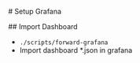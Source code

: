 # Setup Grafana

## Import Dashboard

- `./scripts/forward-grafana`
- Import dashboard *.json in grafana
